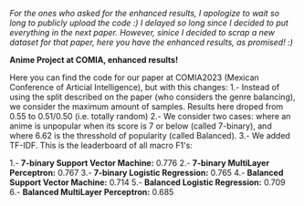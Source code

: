 _For the ones who asked for the enhanced results, I apologize to wait so long to publicly upload the code :) I delayed so long since I decided to put everything in the next paper. However, sinice I decided to scrap a new dataset for that paper, here you have the enhanced results, as promised! :)_


**Anime Project at COMIA, enhanced results!**

Here you can find the code for our paper at COMIA2023 (Mexican Conference of Articial Intelligence), but with this changes:
1.- Instead of using the split described on the paper (who considers the genre balancing), we consider the maximum amount of samples. Results here droped from 0.55 to 0.51/0.50 (i.e. totally random)
2.- We consider two cases: where an anime is unpopular when its score is 7 or below (called 7-binary), and where 6.62 is the thresshold of popularity (called Balanced).
3.- We added TF-IDF. This is the leaderboard of all macro F1's:

1.- **7-binary Support Vector Machine:** 0.776
2.- **7-binary MultiLayer Perceptron:** 0.767
3.- **7-binary Logistic Regression:** 0.765
4.- **Balanced Support Vector Machine:** 0.714
5.- **Balanced Logistic Regression:** 0.709
6.- **Balanced MultiLayer Perceptron:** 0.685

